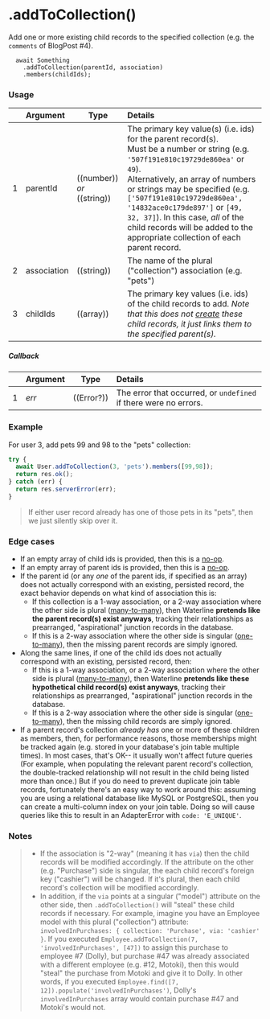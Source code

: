 # .addToCollection()

Add one or more existing child records to the specified collection (e.g. the `comments` of BlogPost #4).

```usage
  await Something
    .addToCollection(parentId, association)
    .members(childIds);
```

### Usage

|   |     Argument        | Type                                         | Details                            |
|---|:--------------------|----------------------------------------------|:-----------------------------------|
| 1 |  parentId           | ((number)) _or_ ((string))                   | The primary key value(s) (i.e. ids) for the parent record(s). <br/>Must be a number or string (e.g. `'507f191e810c19729de860ea'` or `49`).  <br/>Alternatively, an array of numbers or strings may be specified (e.g. `['507f191e810c19729de860ea', '14832ace0c179de897']` or `[49, 32, 37]`).  In this case, _all_ of the child records will be added to the appropriate collection of each parent record.
| 2 |  association        | ((string))                                   | The name of the plural ("collection") association (e.g. "pets")
| 3 |  childIds           | ((array))                                    | The primary key values (i.e. ids) of the child records to add. _Note that this does not [create](http://sailsjs.com/documentation/reference/waterline-orm/models/create) these child records, it just links them to the specified parent(s)._


##### Callback

|   |     Argument        | Type                | Details |
|---|:--------------------|---------------------|:---------------------------------------------------------------------------------|
| 1 |    _err_            | ((Error?))          | The error that occurred, or `undefined` if there were no errors.


### Example

For user 3, add pets 99 and 98 to the "pets" collection:

```javascript
try {
  await User.addToCollection(3, 'pets').members([99,98]);
  return res.ok();
} catch (err) {
  return res.serverError(err);
}
```

> If either user record already has one of those pets in its "pets", then we just silently skip over it.


### Edge cases

+ If an empty array of child ids is provided, then this is a [no-op](https://en.wikipedia.org/wiki/NOP#Code).
+ If an empty array of parent ids is provided, then this is a [no-op](https://en.wikipedia.org/wiki/NOP#Code).
+ If the parent id (or any _one_ of the parent ids, if specified as an array) does not actually correspond with an existing, persisted record, the exact behavior depends on what kind of association this is:
  + If this collection is a 1-way association, or a 2-way association where the other side is plural ([many-to-many](http://sailsjs.com/documentation/concepts/models-and-orm/associations/many-to-many)), then Waterline **pretends like the parent record(s) exist anyways**, tracking their relationships as prearranged, "aspirational" junction records in the database.
  + If this is a 2-way association where the other side is singular ([one-to-many](http://sailsjs.com/documentation/concepts/models-and-orm/associations/one-to-many)), then the missing parent records are simply ignored.
+ Along the same lines, if one of the child ids does not actually correspond with an existing, persisted record, then:
  + If this is a 1-way association, or a 2-way association where the other side is plural ([many-to-many](http://sailsjs.com/documentation/concepts/models-and-orm/associations/many-to-many)), then Waterline **pretends like these hypothetical child record(s) exist anyways**, tracking their relationships as prearranged, "aspirational" junction records in the database.
  + If this is a 2-way association where the other side is singular ([one-to-many](http://sailsjs.com/documentation/concepts/models-and-orm/associations/one-to-many)), then the missing child records are simply ignored.
+ If a parent record's collection _already has_ one or more of these children as members, then, for performance reasons, those memberships might be tracked again (e.g. stored in your database's join table multiple times).  In most cases, that's OK-- it usually won't affect future queries (For example, when populating the relevant parent record's collection, the double-tracked relationship will not result in the child being listed more than once.)  But if you do need to prevent duplicate join table records, fortunately there's an easy way to work around this: assuming you are using a relational database like MySQL or PostgreSQL, then you can create a multi-column index on your join table.  Doing so will cause queries like this to result in an AdapterError with `code: 'E_UNIQUE'`.

### Notes
> + If the association is "2-way" (meaning it has `via`) then the child records will be modified accordingly.  If the attribute on the other (e.g. "Purchase") side is singular, the each child record's foreign key ("cashier") will be changed.  If it's plural, then each child record's collection will be modified accordingly.
> + In addition, if the `via` points at a singular ("model") attribute on the other side, then `.addToCollection()` will "steal" these child records if necessary.  For example, imagine you have an Employee model with this plural ("collection") attribute: `involvedInPurchases: { collection: 'Purchase', via: 'cashier' }`.  If you executed `Employee.addToCollection(7, 'involvedInPurchases', [47])` to assign this purchase to employee #7 (Dolly), but purchase #47 was already associated with a different employee (e.g. #12, Motoki), then this would "steal" the purchase from Motoki and give it to Dolly.  In other words, if you executed `Employee.find([7, 12]).populate('involvedInPurchases')`, Dolly's `involvedInPurchases` array would contain purchase #47 and Motoki's would not.

<docmeta name="displayName" value=".addToCollection()">
<docmeta name="pageType" value="method">
